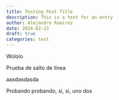 ```yaml
---
title: Testing Post Title
description: This is a test for an entry
author: Alejandro Ramirez
date: 2024-02-23
draft: true
categories: test
---
```

Wololo

Prueba de salto de línea

aasdasdasda

Probando probando, si, si, uno dos